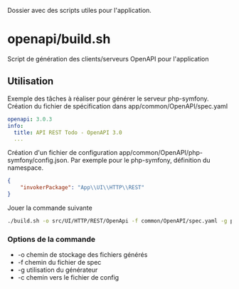 Dossier avec des scripts utiles pour l'application.

# openapi/build.sh
Script de génération des clients/serveurs OpenAPI pour l'application
## Utilisation
Exemple des tâches à réaliser pour générer le serveur php-symfony.
Création du fichier de spécification dans app/common/OpenAPI/spec.yaml
``` yaml
openapi: 3.0.3
info:
  title: API REST Todo - OpenAPI 3.0
  ...
```
Création d'un fichier de configuration app/common/OpenAPI/php-symfony/config.json. Par exemple pour le php-symfony, définition du namespace.
``` json
{
    "invokerPackage": "App\\UI\\HTTP\\REST"
}
```
Jouer la commande suivante
``` bash
./build.sh -o src/UI/HTTP/REST/OpenApi -f common/OpenAPI/spec.yaml -g php-symfony -c common/OpenAPI/php-symfony/config.json
```
### Options de la commande
- -o chemin de stockage des fichiers générés
- -f chemin du fichier de spec
- -g utilisation du générateur 
- -c chemin vers le fichier de config  